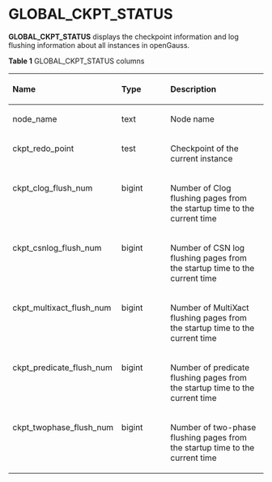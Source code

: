# GLOBAL\_CKPT\_STATUS<a name="EN-US_TOPIC_0289900342"></a>

**GLOBAL\_CKPT\_STATUS**  displays the checkpoint information and log flushing information about all instances in openGauss.

**Table  1**  GLOBAL\_CKPT\_STATUS columns

<a name="en-us_topic_0283137030_en-us_topic_0237122715_table421592221420"></a>
<table><thead align="left"><tr id="en-us_topic_0283137030_en-us_topic_0237122715_row92161022161412"><th class="cellrowborder" valign="top" width="31.433143314331435%" id="mcps1.2.4.1.1"><p id="en-us_topic_0283137030_en-us_topic_0237122715_p1521662211418"><a name="en-us_topic_0283137030_en-us_topic_0237122715_p1521662211418"></a><a name="en-us_topic_0283137030_en-us_topic_0237122715_p1521662211418"></a>Name</p>
</th>
<th class="cellrowborder" valign="top" width="22.7022702270227%" id="mcps1.2.4.1.2"><p id="en-us_topic_0283137030_en-us_topic_0237122715_p15216522161417"><a name="en-us_topic_0283137030_en-us_topic_0237122715_p15216522161417"></a><a name="en-us_topic_0283137030_en-us_topic_0237122715_p15216522161417"></a>Type</p>
</th>
<th class="cellrowborder" valign="top" width="45.86458645864587%" id="mcps1.2.4.1.3"><p id="en-us_topic_0283137030_en-us_topic_0237122715_p1221682216148"><a name="en-us_topic_0283137030_en-us_topic_0237122715_p1221682216148"></a><a name="en-us_topic_0283137030_en-us_topic_0237122715_p1221682216148"></a>Description</p>
</th>
</tr>
</thead>
<tbody><tr id="en-us_topic_0283137030_en-us_topic_0237122715_row921682241410"><td class="cellrowborder" valign="top" width="31.433143314331435%" headers="mcps1.2.4.1.1 "><p id="en-us_topic_0283137030_en-us_topic_0237122715_p7216722161418"><a name="en-us_topic_0283137030_en-us_topic_0237122715_p7216722161418"></a><a name="en-us_topic_0283137030_en-us_topic_0237122715_p7216722161418"></a>node_name</p>
</td>
<td class="cellrowborder" valign="top" width="22.7022702270227%" headers="mcps1.2.4.1.2 "><p id="en-us_topic_0283137030_en-us_topic_0237122715_p1321792214146"><a name="en-us_topic_0283137030_en-us_topic_0237122715_p1321792214146"></a><a name="en-us_topic_0283137030_en-us_topic_0237122715_p1321792214146"></a>text</p>
</td>
<td class="cellrowborder" valign="top" width="45.86458645864587%" headers="mcps1.2.4.1.3 "><p id="en-us_topic_0283137030_en-us_topic_0237122715_p7217192271410"><a name="en-us_topic_0283137030_en-us_topic_0237122715_p7217192271410"></a><a name="en-us_topic_0283137030_en-us_topic_0237122715_p7217192271410"></a>Node name</p>
</td>
</tr>
<tr id="en-us_topic_0283137030_en-us_topic_0237122715_row1121711228149"><td class="cellrowborder" valign="top" width="31.433143314331435%" headers="mcps1.2.4.1.1 "><p id="en-us_topic_0283137030_en-us_topic_0237122715_p82171322161420"><a name="en-us_topic_0283137030_en-us_topic_0237122715_p82171322161420"></a><a name="en-us_topic_0283137030_en-us_topic_0237122715_p82171322161420"></a>ckpt_redo_point</p>
</td>
<td class="cellrowborder" valign="top" width="22.7022702270227%" headers="mcps1.2.4.1.2 "><p id="en-us_topic_0283137030_en-us_topic_0237122715_p42171622121410"><a name="en-us_topic_0283137030_en-us_topic_0237122715_p42171622121410"></a><a name="en-us_topic_0283137030_en-us_topic_0237122715_p42171622121410"></a>test</p>
</td>
<td class="cellrowborder" valign="top" width="45.86458645864587%" headers="mcps1.2.4.1.3 "><p id="en-us_topic_0283137030_en-us_topic_0237122715_p14217162241415"><a name="en-us_topic_0283137030_en-us_topic_0237122715_p14217162241415"></a><a name="en-us_topic_0283137030_en-us_topic_0237122715_p14217162241415"></a>Checkpoint of the current instance</p>
</td>
</tr>
<tr id="en-us_topic_0283137030_en-us_topic_0237122715_row221732231414"><td class="cellrowborder" valign="top" width="31.433143314331435%" headers="mcps1.2.4.1.1 "><p id="en-us_topic_0283137030_en-us_topic_0237122715_p202173229142"><a name="en-us_topic_0283137030_en-us_topic_0237122715_p202173229142"></a><a name="en-us_topic_0283137030_en-us_topic_0237122715_p202173229142"></a>ckpt_clog_flush_num</p>
</td>
<td class="cellrowborder" valign="top" width="22.7022702270227%" headers="mcps1.2.4.1.2 "><p id="en-us_topic_0283137030_en-us_topic_0237122715_p1621812214140"><a name="en-us_topic_0283137030_en-us_topic_0237122715_p1621812214140"></a><a name="en-us_topic_0283137030_en-us_topic_0237122715_p1621812214140"></a>bigint</p>
</td>
<td class="cellrowborder" valign="top" width="45.86458645864587%" headers="mcps1.2.4.1.3 "><p id="en-us_topic_0283137030_en-us_topic_0237122715_p1221842219146"><a name="en-us_topic_0283137030_en-us_topic_0237122715_p1221842219146"></a><a name="en-us_topic_0283137030_en-us_topic_0237122715_p1221842219146"></a>Number of Clog flushing pages from the startup time to the current time</p>
</td>
</tr>
<tr id="en-us_topic_0283137030_en-us_topic_0237122715_row1218182219146"><td class="cellrowborder" valign="top" width="31.433143314331435%" headers="mcps1.2.4.1.1 "><p id="en-us_topic_0283137030_en-us_topic_0237122715_p921862241415"><a name="en-us_topic_0283137030_en-us_topic_0237122715_p921862241415"></a><a name="en-us_topic_0283137030_en-us_topic_0237122715_p921862241415"></a>ckpt_csnlog_flush_num</p>
</td>
<td class="cellrowborder" valign="top" width="22.7022702270227%" headers="mcps1.2.4.1.2 "><p id="en-us_topic_0283137030_en-us_topic_0237122715_p8218122281417"><a name="en-us_topic_0283137030_en-us_topic_0237122715_p8218122281417"></a><a name="en-us_topic_0283137030_en-us_topic_0237122715_p8218122281417"></a>bigint</p>
</td>
<td class="cellrowborder" valign="top" width="45.86458645864587%" headers="mcps1.2.4.1.3 "><p id="en-us_topic_0283137030_en-us_topic_0237122715_p14218132213145"><a name="en-us_topic_0283137030_en-us_topic_0237122715_p14218132213145"></a><a name="en-us_topic_0283137030_en-us_topic_0237122715_p14218132213145"></a>Number of CSN log flushing pages from the startup time to the current time</p>
</td>
</tr>
<tr id="en-us_topic_0283137030_en-us_topic_0237122715_row122181222171411"><td class="cellrowborder" valign="top" width="31.433143314331435%" headers="mcps1.2.4.1.1 "><p id="en-us_topic_0283137030_en-us_topic_0237122715_p142181522161410"><a name="en-us_topic_0283137030_en-us_topic_0237122715_p142181522161410"></a><a name="en-us_topic_0283137030_en-us_topic_0237122715_p142181522161410"></a>ckpt_multixact_flush_num</p>
</td>
<td class="cellrowborder" valign="top" width="22.7022702270227%" headers="mcps1.2.4.1.2 "><p id="en-us_topic_0283137030_en-us_topic_0237122715_p1321882291414"><a name="en-us_topic_0283137030_en-us_topic_0237122715_p1321882291414"></a><a name="en-us_topic_0283137030_en-us_topic_0237122715_p1321882291414"></a>bigint</p>
</td>
<td class="cellrowborder" valign="top" width="45.86458645864587%" headers="mcps1.2.4.1.3 "><p id="en-us_topic_0283137030_en-us_topic_0237122715_p521918228145"><a name="en-us_topic_0283137030_en-us_topic_0237122715_p521918228145"></a><a name="en-us_topic_0283137030_en-us_topic_0237122715_p521918228145"></a>Number of MultiXact flushing pages from the startup time to the current time</p>
</td>
</tr>
<tr id="en-us_topic_0283137030_en-us_topic_0237122715_row721922281413"><td class="cellrowborder" valign="top" width="31.433143314331435%" headers="mcps1.2.4.1.1 "><p id="en-us_topic_0283137030_en-us_topic_0237122715_p1421992216144"><a name="en-us_topic_0283137030_en-us_topic_0237122715_p1421992216144"></a><a name="en-us_topic_0283137030_en-us_topic_0237122715_p1421992216144"></a>ckpt_predicate_flush_num</p>
</td>
<td class="cellrowborder" valign="top" width="22.7022702270227%" headers="mcps1.2.4.1.2 "><p id="en-us_topic_0283137030_en-us_topic_0237122715_p721952211143"><a name="en-us_topic_0283137030_en-us_topic_0237122715_p721952211143"></a><a name="en-us_topic_0283137030_en-us_topic_0237122715_p721952211143"></a>bigint</p>
</td>
<td class="cellrowborder" valign="top" width="45.86458645864587%" headers="mcps1.2.4.1.3 "><p id="en-us_topic_0283137030_en-us_topic_0237122715_p221911220143"><a name="en-us_topic_0283137030_en-us_topic_0237122715_p221911220143"></a><a name="en-us_topic_0283137030_en-us_topic_0237122715_p221911220143"></a>Number of predicate flushing pages from the startup time to the current time</p>
</td>
</tr>
<tr id="en-us_topic_0283137030_en-us_topic_0237122715_row172192225148"><td class="cellrowborder" valign="top" width="31.433143314331435%" headers="mcps1.2.4.1.1 "><p id="en-us_topic_0283137030_en-us_topic_0237122715_p122191322141415"><a name="en-us_topic_0283137030_en-us_topic_0237122715_p122191322141415"></a><a name="en-us_topic_0283137030_en-us_topic_0237122715_p122191322141415"></a>ckpt_twophase_flush_num</p>
</td>
<td class="cellrowborder" valign="top" width="22.7022702270227%" headers="mcps1.2.4.1.2 "><p id="en-us_topic_0283137030_en-us_topic_0237122715_p15219182218145"><a name="en-us_topic_0283137030_en-us_topic_0237122715_p15219182218145"></a><a name="en-us_topic_0283137030_en-us_topic_0237122715_p15219182218145"></a>bigint</p>
</td>
<td class="cellrowborder" valign="top" width="45.86458645864587%" headers="mcps1.2.4.1.3 "><p id="en-us_topic_0283137030_en-us_topic_0237122715_p19220922111420"><a name="en-us_topic_0283137030_en-us_topic_0237122715_p19220922111420"></a><a name="en-us_topic_0283137030_en-us_topic_0237122715_p19220922111420"></a>Number of two-phase flushing pages from the startup time to the current time</p>
</td>
</tr>
</tbody>
</table>

